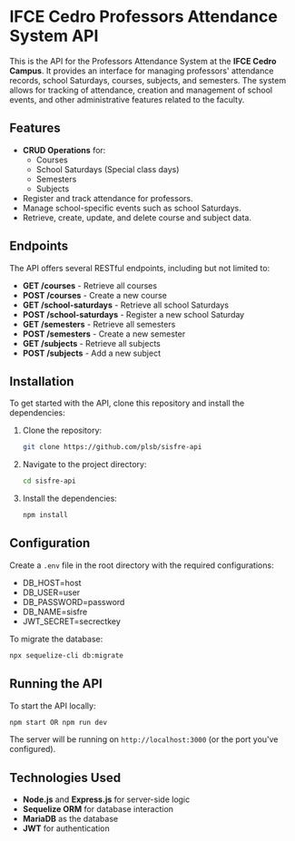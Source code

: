 # IFCE Cedro Professors Attendance System API

This is the API for the Professors Attendance System at the **IFCE Cedro Campus**. It provides an interface for managing professors' attendance records, school Saturdays, courses, subjects, and semesters. The system allows for tracking of attendance, creation and management of school events, and other administrative features related to the faculty.

## Features

- **CRUD Operations** for:
  - Courses
  - School Saturdays (Special class days)
  - Semesters
  - Subjects
- Register and track attendance for professors.
- Manage school-specific events such as school Saturdays.
- Retrieve, create, update, and delete course and subject data.

## Endpoints

The API offers several RESTful endpoints, including but not limited to:

- **GET /courses** - Retrieve all courses
- **POST /courses** - Create a new course
- **GET /school-saturdays** - Retrieve all school Saturdays
- **POST /school-saturdays** - Register a new school Saturday
- **GET /semesters** - Retrieve all semesters
- **POST /semesters** - Create a new semester
- **GET /subjects** - Retrieve all subjects
- **POST /subjects** - Add a new subject

## Installation

To get started with the API, clone this repository and install the dependencies:

1. Clone the repository:

   ```bash
   git clone https://github.com/plsb/sisfre-api
   ```

2. Navigate to the project directory:

   ```bash
   cd sisfre-api
   ```

3. Install the dependencies:

   ```bash
   npm install
   ```

## Configuration

Create a `.env` file in the root directory with the required configurations:
- DB_HOST=host
- DB_USER=user
- DB_PASSWORD=password
- DB_NAME=sisfre
- JWT_SECRET=secrectkey

To migrate the database:
```bash
npx sequelize-cli db:migrate
```
## Running the API

To start the API locally:

```bash
npm start OR npm run dev
```

The server will be running on `http://localhost:3000` (or the port you've configured).

## Technologies Used

- **Node.js** and **Express.js** for server-side logic
- **Sequelize ORM** for database interaction
- **MariaDB** as the database
- **JWT** for authentication

